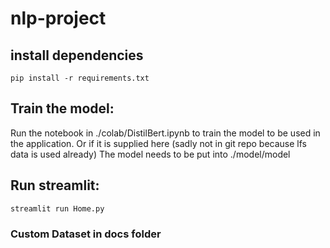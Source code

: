 # nlp-project

## install dependencies

```shell
pip install -r requirements.txt
```

## Train the model:
Run the notebook in ./colab/DistilBert.ipynb
to train the model to be used in the application.
Or if it is supplied here (sadly not in git repo because lfs data is used already)
The model needs to be put into ./model/model
## Run streamlit:

```shell
streamlit run Home.py
```

### Custom Dataset in docs folder

